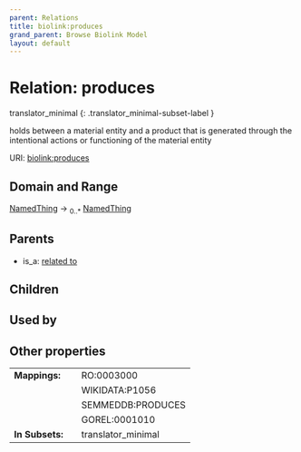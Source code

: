 ```yaml
---
parent: Relations
title: biolink:produces
grand_parent: Browse Biolink Model
layout: default
---
```


# Relation: produces

translator_minimal
{: .translator_minimal-subset-label }


holds between a material entity and a product that is generated through the intentional actions or functioning of the material entity

URI: [biolink:produces](https://w3id.org/biolink/vocab/produces)

## Domain and Range

[NamedThing](NamedThing.md) ->  <sub>0..*</sub> [NamedThing](NamedThing.md)

## Parents

 *  is_a: [related to](related_to.md)

## Children


## Used by


## Other properties

|  |  |  |
| --- | --- | --- |
| **Mappings:** | | RO:0003000 |
|  | | WIKIDATA:P1056 |
|  | | SEMMEDDB:PRODUCES |
|  | | GOREL:0001010 |
| **In Subsets:** | | translator_minimal |


